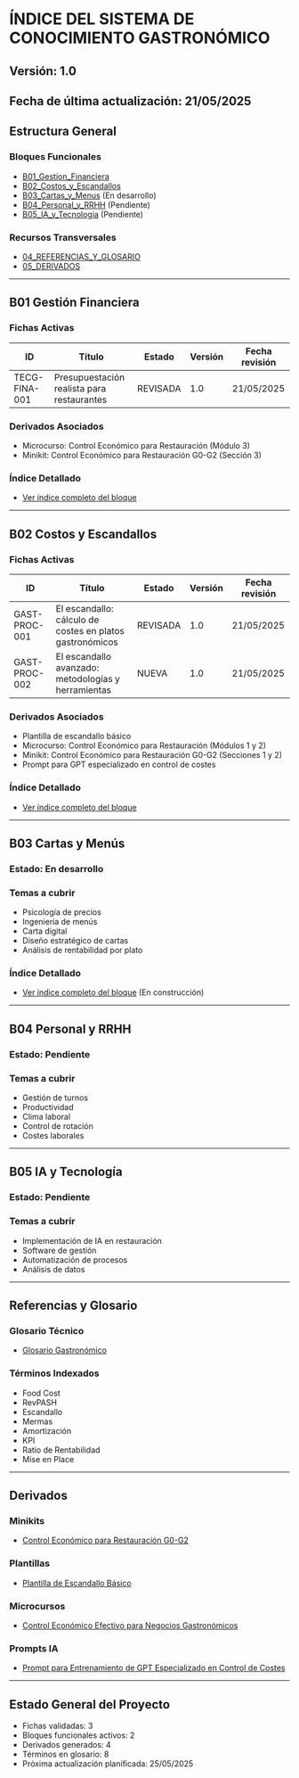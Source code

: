 # ÍNDICE DEL SISTEMA DE CONOCIMIENTO GASTRONÓMICO

## Versión: 1.0
## Fecha de última actualización: 21/05/2025

## Estructura General

### Bloques Funcionales
- [B01_Gestion_Financiera](#b01-gestión-financiera)
- [B02_Costos_y_Escandallos](#b02-costos-y-escandallos)
- [B03_Cartas_y_Menus](#b03-cartas-y-menús) (En desarrollo)
- [B04_Personal_y_RRHH](#b04-personal-y-rrhh) (Pendiente)
- [B05_IA_y_Tecnologia](#b05-ia-y-tecnología) (Pendiente)

### Recursos Transversales
- [04_REFERENCIAS_Y_GLOSARIO](#referencias-y-glosario)
- [05_DERIVADOS](#derivados)

---

## B01 Gestión Financiera

### Fichas Activas
| ID | Título | Estado | Versión | Fecha revisión |
|----|--------|--------|---------|----------------|
| TECG-FINA-001 | Presupuestación realista para restaurantes | REVISADA | 1.0 | 21/05/2025 |

### Derivados Asociados
- Microcurso: Control Económico para Restauración (Módulo 3)
- Minikit: Control Económico para Restauración G0-G2 (Sección 3)

### Índice Detallado
- [Ver índice completo del bloque](./B01_Gestion_Financiera/INDICE_FICHAS.md)

---

## B02 Costos y Escandallos

### Fichas Activas
| ID | Título | Estado | Versión | Fecha revisión |
|----|--------|--------|---------|----------------|
| GAST-PROC-001 | El escandallo: cálculo de costes en platos gastronómicos | REVISADA | 1.0 | 21/05/2025 |
| GAST-PROC-002 | El escandallo avanzado: metodologías y herramientas | NUEVA | 1.0 | 21/05/2025 |

### Derivados Asociados
- Plantilla de escandallo básico
- Microcurso: Control Económico para Restauración (Módulos 1 y 2)
- Minikit: Control Económico para Restauración G0-G2 (Secciones 1 y 2)
- Prompt para GPT especializado en control de costes

### Índice Detallado
- [Ver índice completo del bloque](./B02_Costos_y_Escandallos/INDICE_FICHAS.md)

---

## B03 Cartas y Menús

### Estado: En desarrollo

### Temas a cubrir
- Psicología de precios
- Ingeniería de menús
- Carta digital
- Diseño estratégico de cartas
- Análisis de rentabilidad por plato

### Índice Detallado
- [Ver índice completo del bloque](./B03_Cartas_y_Menus/INDICE_FICHAS.md) (En construcción)

---

## B04 Personal y RRHH

### Estado: Pendiente

### Temas a cubrir
- Gestión de turnos
- Productividad
- Clima laboral
- Control de rotación
- Costes laborales

---

## B05 IA y Tecnología

### Estado: Pendiente

### Temas a cubrir
- Implementación de IA en restauración
- Software de gestión
- Automatización de procesos
- Análisis de datos

---

## Referencias y Glosario

### Glosario Técnico
- [Glosario Gastronómico](./04_REFERENCIAS_Y_GLOSARIO/glosario_tecnico/glosario_gastronomico.md)

### Términos Indexados
- Food Cost
- RevPASH
- Escandallo
- Mermas
- Amortización
- KPI
- Ratio de Rentabilidad
- Mise en Place

---

## Derivados

### Minikits
- [Control Económico para Restauración G0-G2](./05_DERIVADOS/minikit_control_economico_G0-G2.md)

### Plantillas
- [Plantilla de Escandallo Básico](./05_DERIVADOS/plantilla_escandallo_basico.md)

### Microcursos
- [Control Económico Efectivo para Negocios Gastronómicos](./05_DERIVADOS/microcurso_control_economico.md)

### Prompts IA
- [Prompt para Entrenamiento de GPT Especializado en Control de Costes](./05_DERIVADOS/prompt_entrenamiento_GPT_control_costes.md)

---

## Estado General del Proyecto
- Fichas validadas: 3
- Bloques funcionales activos: 2
- Derivados generados: 4
- Términos en glosario: 8
- Próxima actualización planificada: 25/05/2025
